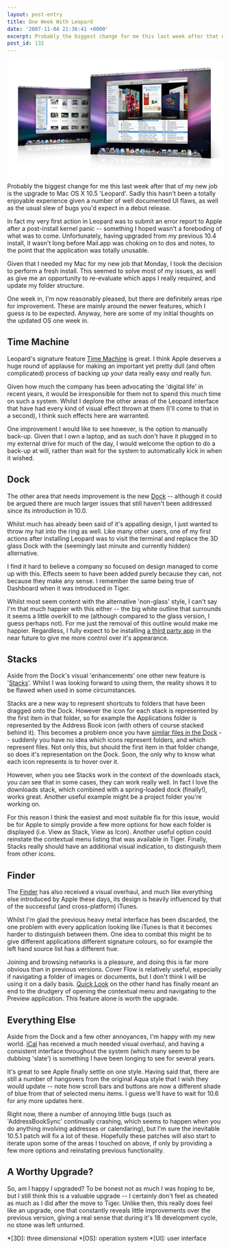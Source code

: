 ```yaml
---
layout: post-entry
title: One Week With Leopard
date: '2007-11-04 21:36:41 +0000'
excerpt: Probably the biggest change for me this last week after that of my new job is the upgrade to Mac OS X 10.5 'Leopard'.
post_id: 132
---
```

![Screenshot of the new software](/assets/2007/11/one_week_with_leopard.jpg)

Probably the biggest change for me this last week after that of my new job is the upgrade to Mac OS X 10.5 'Leopard'. Sadly this hasn't been a totally enjoyable experience given a number of well documented UI flaws, as well as the usual slew of bugs you'd expect in a debut release.

In fact my very first action in Leopard was to submit an error report to Apple after a post-install kernel panic -- something I hoped wasn't a foreboding of what was to come. Unfortunately, having upgraded from my previous 10.4 install, it wasn't long before Mail.app was choking on to dos and notes, to the point that the application was totally unusable.

Given that I needed my Mac for my new job that Monday, I took the decision to perform a fresh install. This seemed to solve most of my issues, as well as give me an opportunity to re-evaluate which apps I really required, and update my folder structure.

One week in, I'm now reasonably pleased, but there are definitely areas ripe for improvement. These are mainly around the newer features, which I guess is to be expected. Anyway, here are some of my initial thoughts on the updated OS one week in.

<!--more-->

## Time Machine
Leopard's signature feature [Time Machine][1] is great. I think Apple deserves a huge round of applause for making an important yet pretty dull (and often complicated) process of backing up your data really easy *and* really fun.

Given how much the company has been advocating the 'digital life' in recent years, it would be irresponsible for them not to spend this much time on such a system. Whilst I deplore the other areas of the Leopard interface that have had every kind of visual effect thrown at them (I'll come to that in a second), I think such effects here are warranted.

One improvement I would like to see however, is the option to manually back-up. Given that I own a laptop, and as such don't have it plugged in to my external drive for much of the day, I would welcome the option to do a back-up at will, rather than wait for the system to automatically kick in when it wished.

## Dock
The other area that needs improvement is the new [Dock][2] -- although it could be argued there are much larger issues that still haven't been addressed since its introduction in 10.0.

Whilst much has already been said of it's appalling design, I just wanted to throw my hat into the ring as well.  Like many other users, one of my first actions after installing Leopard was to visit the terminal and replace the 3D glass Dock with the (seemingly last minute and currently hidden) alternative.

I find it hard to believe a company so focused on design managed to come up with this. Effects seem to have been added purely because they can, not because they make any sense. I remember the same being true of Dashboard when it was introduced in Tiger.

Whilst most seem content with the alternative 'non-glass' style, I can't say I'm that much happier with this either -- the big white outline that surrounds it seems a little overkill to me (although compared to the glass version, I guess perhaps not). For me just the removal of this outline would make me happier. Regardless, I fully expect to be installing [a third party app][3] in the near future to give me more control over it's appearance.

## Stacks
Aside from the Dock's visual 'enhancements' one other new feature is '[Stacks][4]'. Whilst I was looking forward to using them, the reality shows it to be flawed when used in some circumstances.

Stacks are a new way to represent shortcuts to folders that have been dragged onto the Dock. However the icon for each stack is represented by the first item in that folder, so for example the Applications folder is represented by the Address Book icon (with others of course stacked behind it). This becomes a problem once you have [similar files in the Dock][5] -- suddenly you have no idea which icons represent folders, and which represent files. Not only this, but should the first item in that folder change, so does it's representation on the Dock. Soon, the only why to know what each icon represents is to hover over it.

However, when you see Stacks work in the context of the downloads stack, you can see that in some cases, they can work really well. In fact I love the downloads stack, which combined with a spring-loaded dock (finally!), works great. Another useful example might be a project folder you're working on.

For this reason I think the easiest and most suitable fix for this issue, would be for Apple to simply provide a few more options for how each folder is displayed (i.e. View as Stack, View as Icon). Another useful option could reinstate the contextual menu listing that was available in Tiger. Finally, Stacks really should have an additional visual indication, to distinguish them from other icons.

## Finder
The [Finder][6] has also received a visual overhaul, and much like everything else introduced by Apple these days, its design is heavily influenced by that of the successful (and cross-platform) iTunes.

Whilst I'm glad the previous heavy metal interface has been discarded, the one problem with every application looking like iTunes is that it becomes harder to distinguish between them. One idea to combat this might be to give different applications different signature colours, so for example the left hand source list has a different hue.

Joining and browsing networks is a pleasure, and doing this is far more obvious than in previous versions.  Cover Flow is relatively useful, especially if navigating a folder of images or documents, but I don't think I will be using it on a daily basis. [Quick Look][7] on the other hand has finally meant an end to the drudgery of opening the contextual menu and navigating to the Preview application. This feature alone is worth the upgrade.

## Everything Else
Aside from the Dock and a few other annoyances, I'm happy with my new world. [iCal][8] has received a much needed visual overhaul, and having a consistent interface throughout the system (which many seem to be dubbing 'slate') is something I have been longing to see for several years.

It's great to see Apple finally settle on one style. Having said that, there are still a number of hangovers from the original Aqua style that I wish they would update -- note how scroll bars and buttons are now a different shade of blue from that of selected menu items. I guess we'll have to wait for 10.6 for any more updates here.

Right now, there a number of annoying little bugs (such as 'AddressBookSync' continually crashing, which seems to happen when you do anything involving addresses or calendaring), but I'm sure the inevitable 10.5.1 patch will fix a lot of these. Hopefully these patches will also start to iterate upon some of the areas I touched on above, if only by providing a few more options and reinstating previous functionality.

## A Worthy Upgrade?
So, am I happy I upgraded? To be honest not as much I was hoping to be, but I still think this is a valuable upgrade -- I certainly don't feel as cheated as much as I did after the move to Tiger. Unlike then, this really does feel like an upgrade, one that constantly reveals little improvements over the previous version, giving a real sense that during it's 18 development cycle, no stone was left unturned.

[1]: http://www.apple.com/macosx/features/timemachine.html
[2]: http://www.apple.com/macosx/features/desktop.html
[3]: http://www.cabel.name/2007/10/panic-leopard.html
[4]: http://www.apple.com/macosx/features/desktop.html
[5]: http://arstechnica.com/reviews/os/mac-os-x-10-5.ars/13
[6]: http://www.apple.com/macosx/features/finder.html
[7]: http://www.apple.com/macosx/features/quicklook.html
[8]: http://www.apple.com/macosx/features/300.html#ical

*[3D]: three dimensional
*[OS]: operation system
*[UI]: user interface